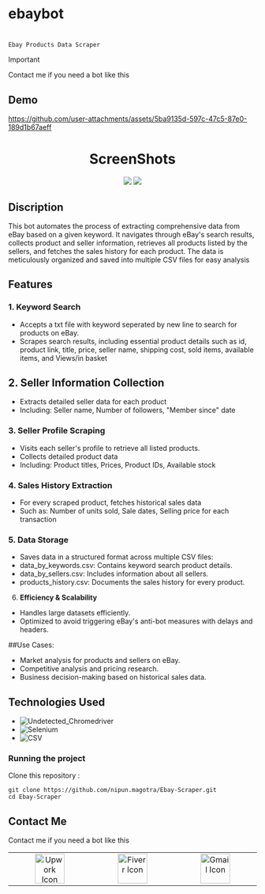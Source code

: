# ebaybot<h1 align="center">
	Ebay Products Data Scraper
</h1>

> [!IMPORTANT]
> Contact me if you need a bot like this


## Demo

https://github.com/user-attachments/assets/5ba9135d-597c-47c5-87e0-189d1b67aeff



<h1 align="center">
	ScreenShots
</h1>
<p align="center">
	<img src="https://github.com/nipun.magotra/Ebay-Scraper/blob/b62dea6aaa564f1bd150a2f1f62f6295b482a9cc/Ebay_data.png">
	<img src="https://github.com/nipun.magotra/Ebay-Scraper/blob/b62dea6aaa564f1bd150a2f1f62f6295b482a9cc/Ebay_.png">
</p>

## Discription

This bot automates the process of extracting comprehensive data from eBay based on a given keyword. It navigates through eBay's search results, collects product and seller information, retrieves all products listed by the sellers, and fetches the sales history for each product. The data is meticulously organized and saved into multiple CSV files for easy analysis

## Features

### 1. **Keyword Search**
- Accepts a txt file with keyword seperated by new line to search for products on eBay.
- Scrapes search results, including essential product details such as id, product link, title, price, seller name, shipping cost, sold items, available items, and Views/in basket

## 2. **Seller Information Collection**

- Extracts detailed seller data for each product
- Including: Seller name, Number of followers, "Member since" date

### 3. **Seller Profile Scraping**

- Visits each seller's profile to retrieve all listed products.
- Collects detailed product data
- Including: Product titles, Prices, Product IDs, Available stock

### 4. **Sales History Extraction**

- For every scraped product, fetches historical sales data 
- Such as: Number of units sold, Sale dates, Selling price for each transaction

### 5. **Data Storage**

- Saves data in a structured format across multiple CSV files:
- data_by_keywords.csv: Contains keyword search product details.
- data_by_sellers.csv: Includes information about all sellers.
- products_history.csv: Documents the sales history for every product.

6. **Efficiency & Scalability**

- Handles large datasets efficiently.
- Optimized to avoid triggering eBay's anti-bot measures with delays and headers.

##Use Cases:

- Market analysis for products and sellers on eBay.
- Competitive analysis and pricing research.
- Business decision-making based on historical sales data.

## Technologies Used

- ![Undetected_Chromedriver](https://img.shields.io/badge/-Undetected_Chromedriver-green)
- ![Selenium](https://img.shields.io/badge/-Selenium-blue)
- ![CSV](https://img.shields.io/badge/-CSV-yellow)

### Running the project

Clone this repository :

```
git clone https://github.com/nipun.magotra/Ebay-Scraper.git
cd Ebay-Scraper
```

## Contact Me

Contact me if you need a bot like this

<table>
  <tr>
    <td align="center" width="500px">
      <a href="https://www.upwork.com/freelancers/~01c437b099d917194b" title="View my Upwork profile">
        <img src="https://img.icons8.com/external-tal-revivo-shadow-tal-revivo/48/null/external-upwork-a-global-freelancing-platform-where-professionals-connect-and-collaborate-remotely-logo-shadow-tal-revivo.png" alt="Upwork Icon" width="60" height="60"/>
      </a>
    </td>
    <td align="center" width="500px">
      <a href="https://www.fiverr.com/nipun.magotra" title="View my Fiverr profile">
        <img src="https://ml.globenewswire.com/Resource/Download/dcc91863-eeb0-4879-a556-9f7608b19744" alt="Fiverr Icon" width="60" height="60"/>
      </a>
    </td>
    <td align="center" width="500px">
      <a href="mailto:nipun.magotra123@gmail.com" title="Send me an email">
        <img src="https://www.svgrepo.com/show/452213/gmail.svg" alt="Gmail Icon" height="60" width="60"/>
      </a>
    </td>
    
  
   
  </tr>

</table>
